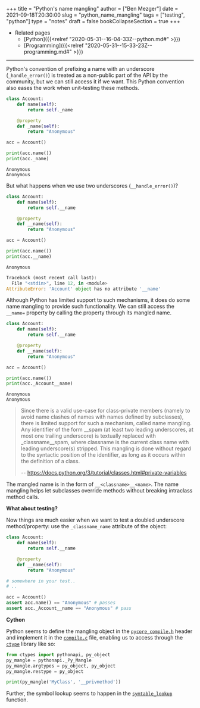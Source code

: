 +++
title = "Python's name mangling"
author = ["Ben Mezger"]
date = 2021-09-18T20:30:00
slug = "python_name_mangling"
tags = ["testing", "python"]
type = "notes"
draft = false
bookCollapseSection = true
+++

-   Related pages
    -   [Python]({{<relref "2020-05-31--16-04-33Z--python.md#" >}})
    -   [Programming]({{<relref "2020-05-31--15-33-23Z--programming.md#" >}})

---

Python's convention of prefixing a name with an underscore (`_handle_error()`)
is treated as a non-public part of the API by the community, but we can still
access it if we want. This Python convention also eases the work when
unit-testing these methods.

```python
class Account:
    def name(self):
        return self._name

    @property
    def _name(self):
        return "Anonymous"

acc = Account()

print(acc.name())
print(acc._name)
```

```text
Anonymous
Anonymous
```

But what happens when we use two underscores (`__handle_error()`)?

```python
class Account:
    def name(self):
        return self.__name

    @property
    def __name(self):
        return "Anonymous"

acc = Account()

print(acc.name())
print(acc.__name)
```

```text
Anonymous
```

```python
Traceback (most recent call last):
  File "<stdin>", line 12, in <module>
AttributeError: 'Account' object has no attribute '__name'
```

Although Python has limited support to such mechanisms, it does do some name
mangling to provide such functionality. We can still access the `__name=`
property by calling the property through its mangled name.

```python
class Account:
    def name(self):
        return self.__name

    @property
    def __name(self):
        return "Anonymous"

acc = Account()

print(acc.name())
print(acc._Account__name)
```

```text
Anonymous
Anonymous
```

> Since there is a valid use-case for class-private members (namely to avoid name
> clashes of names with names defined by subclasses), there is limited support for
> such a mechanism, called name mangling. Any identifier of the form \_\_spam (at
> least two leading underscores, at most one trailing underscore) is textually
> replaced with \_classname\_\_spam, where classname is the current class name with
> leading underscore(s) stripped. This mangling is done without regard to the
> syntactic position of the identifier, as long as it occurs within the definition
> of a class.
>
> -- <https://docs.python.org/3/tutorial/classes.html#private-variables>

The mangled name is in the form of `__<classname>__<name>`. The name mangling
helps let subclasses override methods without breaking intraclass method calls.

****What about testing?****

Now things are much easier when we want to test a doubled underscore
method/property: use the `_classname_name` attribute of the object:

```python
class Account:
    def name(self):
        return self.__name

    @property
    def __name(self):
        return "Anonymous"

# somewhere in your test..
# ..

acc = Account()
assert acc.name() == "Anonymous" # passes
assert acc._Account__name == "Anonymous" # pass
```

****Cython****

Python seems to define the mangling object in the [`pycore_compile.h`](https://github.com/python/cpython/blob/bb3e0c240bc60fe08d332ff5955d54197f79751c/Include/internal/pycore%5Fcompile.h#L26) header and
implement it in the [`compile.c`](https://github.com/python/cpython/blob/c2f1e953371c25f6c42b599ba3d8797effbb503e/Python/compile.c#L353) file, enabling us to access through the [`ctype`](https://docs.python.org/3/library/ctypes.html)
library like so:

```python
from ctypes import pythonapi, py_object
py_mangle = pythonapi._Py_Mangle
py_mangle.argtypes = py_object, py_object
py_mangle.restype = py_object

print(py_mangle('MyClass', '__privmethod'))
```

Further, the symbol lookup seems to happen in the [`symtable_lookup`](https://github.com/python/cpython/blob/054e9c84ac7c394941bba3ea1829d14dce1243fc/Python/symtable.c#L1016) function.
